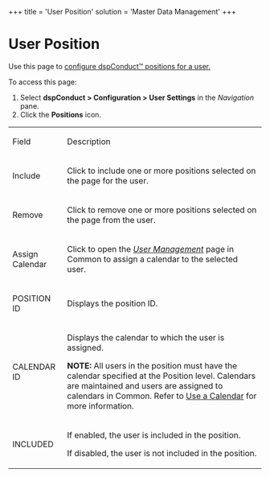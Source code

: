 +++
title = 'User Position'
solution = 'Master Data Management'
+++

# User Position

<div class="use">

Use this page to [configure dspConduct™ positions for a
user.](../Use_Cases/Configure_dspConduct_Positions_for_a_User)

</div>

To access this page:

1.  Select <span style="font-weight: bold;">dspConduct \>
    </span>**Configuration \> User Settings** in the *Navigation* pane.
2.  Click the **Positions** icon.

<table>
<tbody>
<tr class="odd">
<td><p>Field</p></td>
<td><p>Description</p></td>
</tr>
<tr class="even">
<td><p>Include</p></td>
<td><p>Click to include one or more positions selected on the page for the user.</p></td>
</tr>
<tr class="odd">
<td><p>Remove</p></td>
<td><p>Click to remove one or more positions selected on the page from the user.</p></td>
</tr>
<tr class="even">
<td><p>Assign Calendar</p></td>
<td><p>Click to open the <em><a href="../../../Platform/Common/Page_Desc/User_Management_H">User Management</a></em> page in Common to assign a calendar to the selected user.</p></td>
</tr>
<tr class="odd">
<td><p>POSITION ID</p></td>
<td><p>Displays the position ID.</p></td>
</tr>
<tr class="even">
<td><p>CALENDAR ID</p></td>
<td><p>Displays the calendar to which the user is assigned.</p>
<p><strong>NOTE:</strong> All users in the position must have the calendar specified at the Position level. Calendars are maintained and users are assigned to calendars in Common. Refer to <a href="../../../Platform/Common/Use_Cases/Use_a_Calendar">Use a Calendar</a> for more information.</p></td>
</tr>
<tr class="odd">
<td><p>INCLUDED</p></td>
<td><p>If enabled, the user is included in the position.</p>
<p>If disabled, the user is not included in the position.</p></td>
</tr>
</tbody>
</table>
